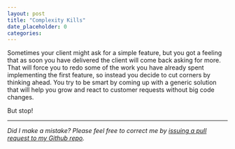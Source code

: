 ```yaml
---
layout: post
title: "Complexity Kills"
date_placeholder: 0
categories: 
---
```


Sometimes your client might ask for a simple feature, but you got a feeling that as soon you have delivered the client will come back asking for more. That will force you to redo some of the work you have already spent implementing the first feature, so instead you decide to cut corners by thinking ahead. You try to be smart by coming up with a generic solution that will help you grow and react to customer requests without big code changes.

But stop! 

---

*Did I make a mistake? Please feel free to correct me by [issuing a pull request to my Github repo](https://github.com/Sundin/sundin.github.io).*
